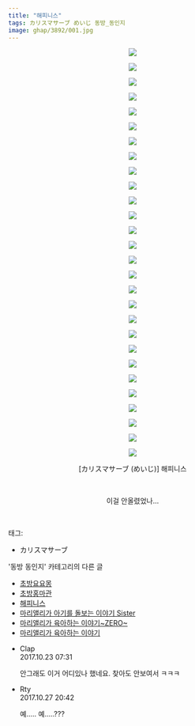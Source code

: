 ```yaml
---
title: "해피니스"
tags: カリスマサーブ めいじ 동방_동인지
image: ghap/3892/001.jpg
---
```

<div class="article">
<p style="text-align: center; clear: none; float: none;"><img src="{{ site.nasurl }}/ghap/3892/001.jpg"/></p>
<p style="text-align: center; clear: none; float: none;"><img src="{{ site.nasurl }}/ghap/3892/002.jpg"/></p>
<p style="text-align: center; clear: none; float: none;"><img src="{{ site.nasurl }}/ghap/3892/003.jpg"/></p>
<p style="text-align: center; clear: none; float: none;"><img src="{{ site.nasurl }}/ghap/3892/004.jpg"/></p>
<p style="text-align: center; clear: none; float: none;"><img src="{{ site.nasurl }}/ghap/3892/005.jpg"/></p>
<p style="text-align: center; clear: none; float: none;"><img src="{{ site.nasurl }}/ghap/3892/006.jpg"/></p>
<p style="text-align: center; clear: none; float: none;"><img src="{{ site.nasurl }}/ghap/3892/007.jpg"/></p>
<p style="text-align: center; clear: none; float: none;"><img src="{{ site.nasurl }}/ghap/3892/008.jpg"/></p>
<p style="text-align: center; clear: none; float: none;"><img src="{{ site.nasurl }}/ghap/3892/009.jpg"/></p>
<p style="text-align: center; clear: none; float: none;"><img src="{{ site.nasurl }}/ghap/3892/010.jpg"/></p>
<p style="text-align: center; clear: none; float: none;"><img src="{{ site.nasurl }}/ghap/3892/011.jpg"/></p>
<p style="text-align: center; clear: none; float: none;"><img src="{{ site.nasurl }}/ghap/3892/012.jpg"/></p>
<p style="text-align: center; clear: none; float: none;"><img src="{{ site.nasurl }}/ghap/3892/013.jpg"/></p>
<p style="text-align: center; clear: none; float: none;"><img src="{{ site.nasurl }}/ghap/3892/014.jpg"/></p>
<p style="text-align: center; clear: none; float: none;"><img src="{{ site.nasurl }}/ghap/3892/015.jpg"/></p>
<p style="text-align: center; clear: none; float: none;"><img src="{{ site.nasurl }}/ghap/3892/016.jpg"/></p>
<p style="text-align: center; clear: none; float: none;"><img src="{{ site.nasurl }}/ghap/3892/017.jpg"/></p>
<p style="text-align: center; clear: none; float: none;"><img src="{{ site.nasurl }}/ghap/3892/018.jpg"/></p>
<p style="text-align: center; clear: none; float: none;"><img src="{{ site.nasurl }}/ghap/3892/019.jpg"/></p>
<p style="text-align: center; clear: none; float: none;"><img src="{{ site.nasurl }}/ghap/3892/020.jpg"/></p>
<p style="text-align: center; clear: none; float: none;"><img src="{{ site.nasurl }}/ghap/3892/021.jpg"/></p>
<p style="text-align: center; clear: none; float: none;"><img src="{{ site.nasurl }}/ghap/3892/022.jpg"/></p>
<p style="text-align: center; clear: none; float: none;"><img src="{{ site.nasurl }}/ghap/3892/023.jpg"/></p>
<p style="text-align: center; clear: none; float: none;"><img src="{{ site.nasurl }}/ghap/3892/024.jpg"/></p>
<p style="text-align: center; clear: none; float: none;"><img src="{{ site.nasurl }}/ghap/3892/025.jpg"/></p>
<p style="text-align: center; clear: none; float: none;"><img src="{{ site.nasurl }}/ghap/3892/026.jpg"/></p>
<p style="text-align: center; clear: none; float: none;"><img src="{{ site.nasurl }}/ghap/3892/027.jpg"/></p>
<p style="text-align: center; clear: none; float: none;"><img src="{{ site.nasurl }}/ghap/3892/028.jpg"/></p>
<p style="text-align: center; clear: none; float: none;">[カリスマサーブ (めいじ)] 해피니스</p>
<p style="text-align: center; clear: none; float: none;"><br/></p>
<p style="text-align: center; clear: none; float: none;">이걸 안올렸었나...</p>
<p><br/></p>
</div><div class="tagTrail">
<p>태그: </p>
<ul>
<li>カリスマサーブ</li>
</ul>
</div><div class="another">
<p>'동방 동인지' 카테고리의 다른 글</p>
<ul>
<li><a href="/2017-10-22-ghap_3895">초방요요몽</a></li>
<li><a href="/2017-10-22-ghap_3894">초방홍마관</a></li>
<li><a href="/2017-10-22-ghap_3892">해피니스</a></li>
<li><a href="/2017-10-22-ghap_3891">마리앨리가 아기를 돌보는 이야기 Sister</a></li>
<li><a href="/2017-10-22-ghap_3890">마리앨리가 육아하는 이야기~ZERO~</a></li>
<li><a href="/2017-10-22-ghap_3889">마리앨리가 육아하는 이야기</a></li>
</ul>
</div><div class="cb_module cb_fluid">
<div class="cb_wrt cb_profile">
<div class="comment">
<ul>
<li class="cb_thumb_off" id="comment15112267">
<div class="cb_comment_area">
<div class="cb_info_area">
<div class="cb_section">
<span class="cb_nick_name">Clap</span>
</div>
<div class="cb_section">
<span class="cb_date">2017.10.23 07:31 </span>
</div>
</div>
<div class="cb_dsc_comment">
<p class="cb_dsc">
											안그래도 이거 어디있나 했네요. 찾아도 안보여서 ㅋㅋㅋ
										</p>
</div>
</div></li>
<li class="cb_thumb_off" id="comment15115797">
<div class="cb_comment_area">
<div class="cb_info_area">
<div class="cb_section">
<span class="cb_nick_name">Rty</span>
</div>
<div class="cb_section">
<span class="cb_date">2017.10.27 20:42 </span>
</div>
</div>
<div class="cb_dsc_comment">
<p class="cb_dsc">
											예..... 예.....???
										</p>
</div>
</div></li>
</ul>
</div>
</div><!-- commentList close -->
</div>